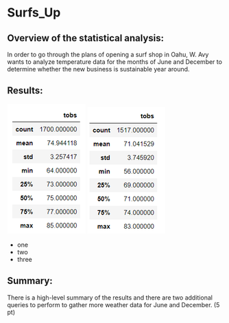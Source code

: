 # Surfs_Up
## Overview of the statistical analysis:
In order to go through the plans of opening a surf shop in Oahu, W. Avy wants to analyze temperature data for the months of June and December to determine whether the new business is sustainable year around. 

## Results:
![This is an image](June_temp.png)
![This is an image](Dec_temp.png)
* one
* two
* three

## Summary:

There is a high-level summary of the results and there are two additional queries to perform to gather more weather data for June and December. (5 pt)
